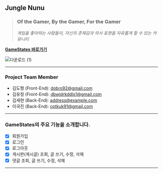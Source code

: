 ## Jungle Nunu

> ### Of the Gamer, By the Gamer, For the Gamer
>
> _게임을 좋아하는 사람들이, 자신의 존재감과 의사 표현을 자유롭게 할 수 있는 커뮤니티_

[**GameStates 바로가기**](https://google.com, "google link")

![다운로드 (1)](https://user-images.githubusercontent.com/75208878/162681216-98e72f42-65c4-4121-8030-85ae431dc855.jpg)

---

### Project Team Member

- 김도형 (Front-End): <dobro92@gmail.com>
- 김유정 (Front-End): <dbwjdrkddls1@gmail.com>
- 김세현 (Back-End): <address@example.com>
- 이국진 (Back-End): <cptkuk91@gmail.com>

---

### GameStates의 주요 기능을 소개합니다.

- [x] 회원가입
- [x] 로그인
- [x] 로그아웃
- [x] 게시판(게시글) 조회, 글 쓰기, 수정, 삭제
- [x] 댓글 조회, 글 쓰기, 수정, 삭제

---
